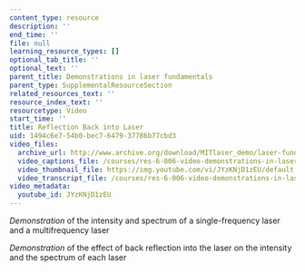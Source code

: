 ```yaml
---
content_type: resource
description: ''
end_time: ''
file: null
learning_resource_types: []
optional_tab_title: ''
optional_text: ''
parent_title: Demonstrations in laser fundamentals
parent_type: SupplementalResourceSection
related_resources_text: ''
resource_index_text: ''
resourcetype: Video
start_time: ''
title: Reflection Back into Laser
uid: 1494c6e7-54b0-bec7-6479-37786b77cbd3
video_files:
  archive_url: http://www.archive.org/download/MITlaser_demo/laser-fund-demo-9_300k.mp4
  video_captions_file: /courses/res-6-006-video-demonstrations-in-lasers-and-optics-spring-2008/da66d951f0a55beca59ff30ef62d7fa6_JYzKNjD1zEU.vtt
  video_thumbnail_file: https://img.youtube.com/vi/JYzKNjD1zEU/default.jpg
  video_transcript_file: /courses/res-6-006-video-demonstrations-in-lasers-and-optics-spring-2008/694543354cfac0e5cfe7ba3cfca81c7d_JYzKNjD1zEU.pdf
video_metadata:
  youtube_id: JYzKNjD1zEU
---
```


_Demonstration_ of the intensity and spectrum of a single-frequency laser and a multifrequency laser

_Demonstration_ of the effect of back reflection into the laser on the intensity and the spectrum of each laser